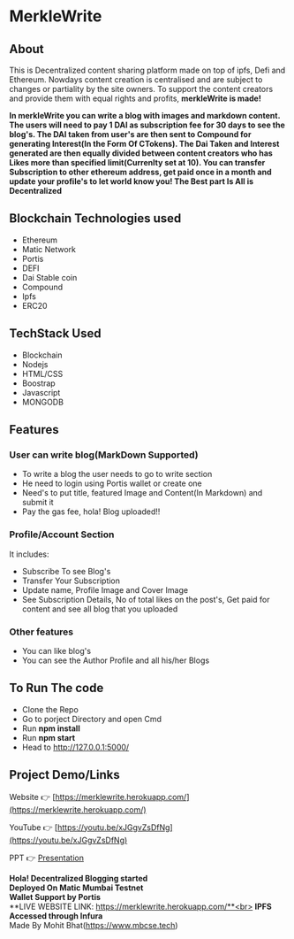 # MerkleWrite
## About
This is Decentralized content sharing platform made on top of ipfs, Defi and Ethereum. Nowdays content creation is centralised and are subject to changes or partiality by the site owners. To support the content creators and provide them with equal rights and profits, **merkleWrite is made!**

**In merkleWrite you can write a blog with images and markdown content. The users will need to pay 1 DAI as subscription fee for 30 days to see the blog's. The DAI taken from user's are then sent to Compound for generating Interest(In the Form Of CTokens). The Dai Taken and Interest generated are then equally divided between content creators who has Likes more than specified limit(Currenlty set at 10). You can transfer Subscription to other ethereum address, get paid once in a month and update your profile's to let world know you!
The Best part Is All is Decentralized**

## Blockchain Technologies used
- Ethereum
- Matic Network
- Portis
- DEFI
- Dai Stable coin
- Compound
- Ipfs
- ERC20

## TechStack Used
- Blockchain
- Nodejs
- HTML/CSS
- Boostrap
- Javascript
- MONGODB

## Features
### User can write blog(MarkDown Supported)
  - To write a blog the user needs to go to write section
  - He need to login using Portis wallet or create one
  - Need's to put title, featured Image and Content(In Markdown) and submit it
  - Pay the gas fee, hola! Blog uploaded!!  
### Profile/Account Section
   It includes:
  - Subscribe To see Blog's
  - Transfer Your Subscription  
  - Update name, Profile Image and Cover Image
  - See Subscription Details, No of total likes on the post's, Get paid for content and see all blog that you uploaded 
  
 ### Other features
   - You can like blog's
   - You can see the Author Profile and all his/her Blogs
   
## To Run The code
- Clone the Repo
- Go to porject Directory and open Cmd
- Run **npm install**
- Run **npm start**
- Head to http://127.0.0.1:5000/


## Project Demo/Links
Website 👉 [https://merklewrite.herokuapp.com/](https://merklewrite.herokuapp.com/)

YouTube 👉 [https://youtu.be/xJGgvZsDfNg](https://youtu.be/xJGgvZsDfNg)

PPT 👉 [Presentation](https://www.canva.com/design/DAEThbyBQbM/L5MBeaH9wAyJgSb7dy-ZtA/view?utm_content=DAEThbyBQbM&utm_campaign=designshare&utm_medium=link&utm_source=publishsharelink)



**Hola! Decentralized Blogging started**<br>
**Deployed On Matic Mumbai Testnet**<br>
**Wallet Support by Portis**<br>
**LIVE WEBSITE LINK: https://merklewrite.herokuapp.com/**<br>
**IPFS Accessed through Infura**<br>
Made By Mohit Bhat(https://www.mbcse.tech)


